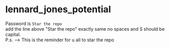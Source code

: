 # lennard_jones_potential

Password is <code>Star the repo</code> <br>
add the line above "Star the repo" exactly same no spaces and S should be capital.<br>
P.s. --> This is the reminder for u all to star the repo
